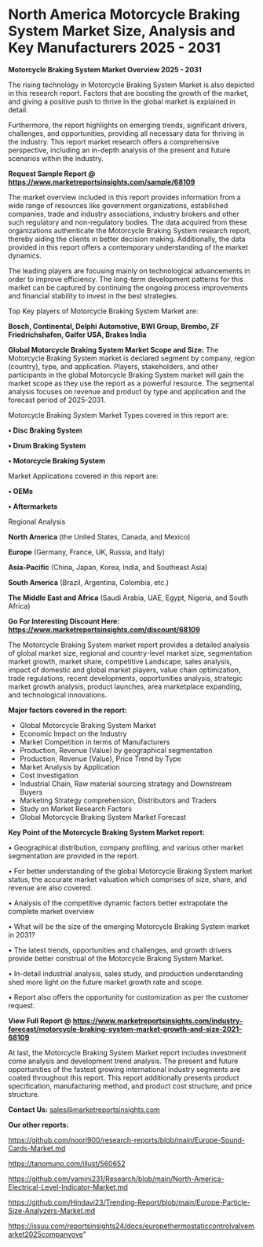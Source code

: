 # North America Motorcycle Braking System Market Size, Analysis and Key Manufacturers 2025 - 2031

<Strong> Motorcycle Braking System Market Overview 2025 - 2031</strong>

The rising technology in Motorcycle Braking System Market is also depicted in this research report. Factors that are boosting the growth of the market, and giving a positive push to thrive in the global market is explained in detail.

Furthermore, the report highlights on emerging trends, significant drivers, challenges, and opportunities, providing all necessary data for thriving in the industry. This report market research offers a comprehensive perspective, including an in-depth analysis of the present and future scenarios within the industry.

<strong>Request Sample Report @ <a href=https://www.marketreportsinsights.com/sample/68109>https://www.marketreportsinsights.com/sample/68109</a></strong>

The market overview included in this report provides information from a wide range of resources like government organizations, established companies, trade and industry associations, industry brokers and other such regulatory and non-regulatory bodies. The data acquired from these organizations authenticate the Motorcycle Braking System research report, thereby aiding the clients in better decision making. Additionally, the data provided in this report offers a contemporary understanding of the market dynamics.

The leading players are focusing mainly on technological advancements in order to improve efficiency. The long-term development patterns for this market can be captured by continuing the ongoing process improvements and financial stability to invest in the best strategies.

Top Key players of Motorcycle Braking System Market are:

<strong>Bosch, Continental, Delphi Automotive, BWI Group, Brembo, ZF Friedrichshafen, Galfer USA, Brakes India</strong>

<strong><b>Global Motorcycle Braking System Market Scope and Size:</b></strong>
The Motorcycle Braking System market is declared segment by company, region (country), type, and application. Players, stakeholders, and other participants in the global Motorcycle Braking System market will gain the market scope as they use the report as a powerful resource. The segmental analysis focuses on revenue and product by type and application and the forecast period of 2025-2031.

Motorcycle Braking System Market Types covered in this report are:

<strong>• Disc Braking System

• Drum Braking System

• Motorcycle Braking System</strong>

Market Applications covered in this report are:

<strong>• OEMs

• Aftermarkets</strong> 

Regional Analysis

<strong>North America</strong> (the United States, Canada, and Mexico)

<strong>Europe</strong> (Germany, France, UK, Russia, and Italy)

<strong>Asia-Pacific</strong> (China, Japan, Korea, India, and Southeast Asia)

<strong>South America</strong> (Brazil, Argentina, Colombia, etc.)

<strong>The Middle East and Africa</strong> (Saudi Arabia, UAE, Egypt, Nigeria, and South Africa)

<strong>Go For Interesting Discount Here: <a href=https://www.marketreportsinsights.com/discount/68109>https://www.marketreportsinsights.com/discount/68109</a></strong>

The Motorcycle Braking System market report provides a detailed analysis of global market size, regional and country-level market size, segmentation market growth, market share, competitive Landscape, sales analysis, impact of domestic and global market players, value chain optimization, trade regulations, recent developments, opportunities analysis, strategic market growth analysis, product launches, area marketplace expanding, and technological innovations.

<strong><b>Major factors covered in the report:</b></strong>
<ul>
  <li>Global Motorcycle Braking System Market </li>
  <li>Economic Impact on the Industry</li>
  <li>Market Competition in terms of Manufacturers</li>
  <li>Production, Revenue (Value) by geographical segmentation</li>
  <li>Production, Revenue (Value), Price Trend by Type</li>
  <li>Market Analysis by Application</li>
  <li>Cost Investigation</li>
  <li>Industrial Chain, Raw material sourcing strategy and Downstream Buyers</li>
  <li>Marketing Strategy comprehension, Distributors and Traders</li>
  <li>Study on Market Research Factors</li>
  <li>Global Motorcycle Braking System Market Forecast</li>
</ul>

<strong><b>Key Point of the Motorcycle Braking System Market report:</b></strong>

• Geographical distribution, company profiling, and various other market segmentation are provided in the report.

• For better understanding of the global Motorcycle Braking System market status, the accurate market valuation which comprises of size, share, and revenue are also covered.

• Analysis of the competitive dynamic factors better extrapolate the complete market overview

• What will be the size of the emerging Motorcycle Braking System market in 2031?

• The latest trends, opportunities and challenges, and growth drivers provide better construal of the Motorcycle Braking System Market.

• In-detail industrial analysis, sales study, and production understanding shed more light on the future market growth rate and scope.

• Report also offers the opportunity for customization as per the customer request.

<strong><b>View Full Report @ <a href=https://www.marketreportsinsights.com/industry-forecast/motorcycle-braking-system-market-growth-and-size-2021-68109>https://www.marketreportsinsights.com/industry-forecast/motorcycle-braking-system-market-growth-and-size-2021-68109</a></b></strong>


At last, the Motorcycle Braking System Market report includes investment come analysis and development trend analysis. The present and future opportunities of the fastest growing international industry segments are coated throughout this report. This report additionally presents product specification, manufacturing method, and product cost structure, and price structure.

<strong>Contact Us:</strong>
sales@marketreportsinsights.com

<strong>Our other reports:</strong>

<a href=https://github.com/noori900/research-reports/blob/main/Europe-Sound-Cards-Market.md>https://github.com/noori900/research-reports/blob/main/Europe-Sound-Cards-Market.md</a>

<a href=https://tanomuno.com/illust/560652>https://tanomuno.com/illust/560652</a>

<a href=https://github.com/yamini231/Research/blob/main/North-America-Electrical-Level-Indicator-Market.md>https://github.com/yamini231/Research/blob/main/North-America-Electrical-Level-Indicator-Market.md</a>

<a href=https://github.com/Hindavi23/Trending-Report/blob/main/Europe-Particle-Size-Analyzers-Market.md>https://github.com/Hindavi23/Trending-Report/blob/main/Europe-Particle-Size-Analyzers-Market.md</a>

<a href=https://issuu.com/reportsinsights24/docs/europethermostaticcontrolvalvemarket2025companyove>https://issuu.com/reportsinsights24/docs/europethermostaticcontrolvalvemarket2025companyove</a>"
